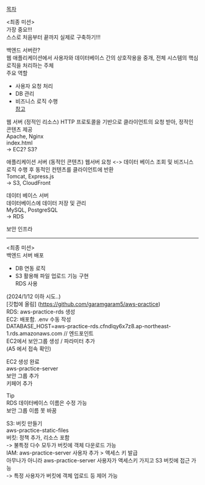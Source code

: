 [목차](https://garamgaram5.github.io/blog)   
     
<최종 미션>    
가장 중요!!!    
스스로 처음부터 끝까지 실제로 구축하기!!!    
    
백엔드 서버란?    
웹 애플리케이션에서 사용자와 데이터베이스 간의 상호작용을 중개, 전체 시스템의 핵심 로직을 처리하는 주체    
주요 역할    
- 사용자 요청 처리    
- DB 관리    
- 비즈니스 로직 수행    
[참고](https://wntdev.tistory.com/62)    
    
웹 서버 (정적인 리소스) HTTP 프로토콜을 기반으로 클라이언트의 요청 받아, 정적인 콘텐츠 제공    
Apache, Nginx     
index.html    
-> EC2? S3?    
    
애플리케이션 서버 (동적인 콘텐츠) 웹서버 요청 <-> 데이터 베이스 조회 및 비즈니스 로직 수행 후 동적인 컨텐츠를 클라이언트에 반환    
Tomcat, Express.js    
-> S3, CloudFront    

데이터 베이스 서버    
데이터베이스에 데이터 저장 및 관리    
MySQL, PostgreSQL     
-> RDS    
    
보안 인프라    
    
------------    
<최종 미션>    
백엔드 서버 배포    
- DB 연동 로직    
- S3 활용해 파일 업로드 기능 구현    
RDS 사용    

(2024/1/12 이하 시도..)    
[깃헙에 올림] (https://github.com/garamgaram5/aws-practice)    
RDS: aws-practice-rds 생성    
EC2: 배포함. .env 수동 작성    
DATABASE_HOST=aws-practice-rds.cfndlqy6x7z8.ap-northeast-1.rds.amazonaws.com // 엔드포인트    
EC2에서 보안그룹 생성 / 파라미터 추가    
(A5 에서 접속 확인)    
    
EC2 생성 완료    
aws-practice-server    
보안 그룹 추가    
키페어 추가    
    
Tip     
RDS 데이터베이스 이름은 수정 가능    
보안 그룹 이름 못 바꿈    
    
S3: 버킷 만들기    
aws-practice-static-files    
버킷: 정책 추가, 리소스 포함     
 -> 불특정 다수 모두가 버킷에 객체 다운로드 가능    
IAM: aws-practice-server 사용자 추가 > 액세스 키 발급     
아무나가 아니라 aws-practice-server 사용자가 액세스키 가지고 S3 버킷에 접근 가능    
 -> 특정 사용자가 버킷에 객체 업로드 등 제어 가능    
